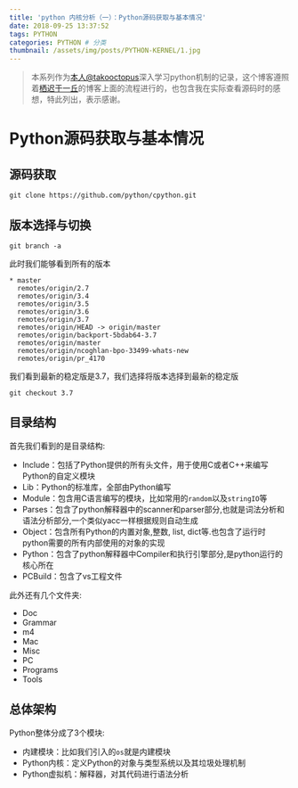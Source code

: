 ```yaml
---
title: 'python 内核分析（一）：Python源码获取与基本情况'
date: 2018-09-25 13:37:52
tags: PYTHON
categories: PYTHON # 分类
thumbnail: /assets/img/posts/PYTHON-KERNEL/1.jpg
---
```


>本系列作为[本人@takooctopus](https://takooctopus.github.io/ "TAKONOHEYA")深入学习python机制的记录，这个博客遵照着[栖迟于一丘](https://www.hongweipeng.com/ "栖迟于一丘")的博客上面的流程进行的，也包含我在实际查看源码时的感想，特此列出，表示感谢。

# Python源码获取与基本情况

## 源码获取
```console
git clone https://github.com/python/cpython.git
```
## 版本选择与切换
```console
git branch -a
```

此时我们能够看到所有的版本
```console
* master
  remotes/origin/2.7
  remotes/origin/3.4
  remotes/origin/3.5
  remotes/origin/3.6
  remotes/origin/3.7
  remotes/origin/HEAD -> origin/master
  remotes/origin/backport-5bdab64-3.7
  remotes/origin/master
  remotes/origin/ncoghlan-bpo-33499-whats-new
  remotes/origin/pr_4170
 ```

 我们看到最新的稳定版是3.7，我们选择将版本选择到最新的稳定版
 ```console
git checkout 3.7
 ```

## 目录结构
首先我们看到的是目录结构:
 
- Include：包括了Python提供的所有头文件，用于使用C或者C++来编写Python的自定义模块
- Lib：Python的标准库，全部由Python编写
- Module：包含用C语言编写的模块，比如常用的`random`以及`stringIO`等
- Parses：包含了python解释器中的scanner和parser部分,也就是词法分析和语法分析部分,一个类似yacc一样根据规则自动生成
- Object：包含所有Python的内置对象,整数, list, dict等.也包含了运行时python需要的所有内部使用的对象的实现
- Python：包含了python解释器中Compiler和执行引擎部分,是python运行的核心所在
- PCBuild：包含了vs工程文件

此外还有几个文件夹:

- Doc
- Grammar
- m4
- Mac
- Misc
- PC
- Programs
- Tools

## 总体架构
Python整体分成了3个模块:

- 内建模块：比如我们引入的`os`就是内建模块
- Python内核：定义Python的对象与类型系统以及其垃圾处理机制
- Python虚拟机：解释器，对其代码进行语法分析
